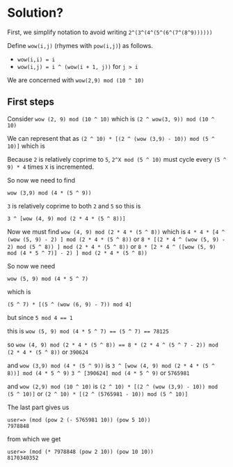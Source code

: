 
Solution?
=====

First, we simplify notation to avoid writing `2^(3^(4^(5^(6^(7^(8^9))))))`

Define `wow(i,j)` (rhymes with `pow(i,j)`) as follows.

 * `wow(i,i) = i`
 * `wow(i,j) = i ^ (wow(i + 1, j))` for `j > i`

We are concerned with `wow(2,9) mod (10 ^ 10)`

First steps
-------

Consider `wow (2, 9) mod (10 ^ 10)` which is
`(2 ^ wow(3, 9)) mod (10 ^ 10)`

We can represent that as
`(2 ^ 10) * [(2 ^ (wow (3,9) - 10)) mod (5 ^ 10)]`
which is

Because `2` is relatively coprime to `5`, `2^X mod (5 ^ 10)`
must cycle every `(5 ^ 9) * 4` times `X` is incremented. 

So now we need to find

`wow (3,9) mod (4 * (5 ^ 9))`

`3` is relatively coprime to both `2` and `5` so this is

`3 ^ [wow (4, 9) mod (2 * 4 * (5 ^ 8))]`

Now we must find `wow (4, 9) mod (2 * 4 * (5 ^ 8))`
which is
`4 * 4 * [4 ^ (wow (5, 9) - 2) ] mod (2 * 4 * (5 ^ 8))`
or 
`8 * [(2 * 4 ^ (wow (5, 9) - 2) mod (5 ^ 8)) ] mod (2 * 4 * (5 ^ 8))`
or 
`8 * [2 * 4 ^ ([wow (5, 9) mod (4 * 5 ^ 7)] - 2) ] mod (2 * 4 * (5 ^ 8))`

So now we need

`wow (5, 9) mod (4 * 5 ^ 7)`

which is

`(5 ^ 7) * [(5 ^ (wow (6, 9) - 7)) mod 4]`

but since `5 mod 4 == 1`

this is `wow (5, 9) mod (4 * 5 ^ 7) == (5 ^ 7) == 78125`

so
`wow (4, 9) mod (2 * 4 * (5 ^ 8)) == 8 * (2 * 4 ^ (5 ^ 7 - 2)) mod (2 * 4 * (5 ^ 8))`
or
`390624`

and 
`wow (3,9) mod (4 * (5 ^ 9))`
is
`3 ^ [wow (4, 9) mod (2 * 4 * (5 ^ 8))] mod (4 * 5 ^ 9)`
`3 ^ [390624] mod (4 * 5 ^ 9)`
or
`5765981`

and `wow (2,9) mod (10 ^ 10)` is
`(2 ^ 10) * [(2 ^ (wow (3,9) - 10)) mod (5 ^ 10)]`
or
`(2 ^ 10) * [(2 ^ (5765981 - 10)) mod (5 ^ 10)]`

The last part gives us

    user=> (mod (pow 2 (- 5765981 10)) (pow 5 10))
    7978848

from which we get

    user=> (mod (* 7978848 (pow 2 10)) (pow 10 10))
    8170340352
